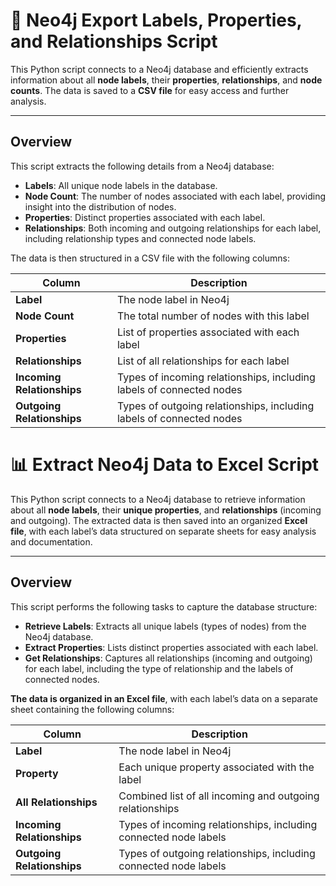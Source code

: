 # 📝 Neo4j Export Labels, Properties, and Relationships Script

This Python script connects to a Neo4j database and efficiently extracts information about all **node labels**, their **properties**, **relationships**, and **node counts**. The data is saved to a **CSV file** for easy access and further analysis.

---

## Overview

This script extracts the following details from a Neo4j database:

- **Labels**: All unique node labels in the database.
- **Node Count**: The number of nodes associated with each label, providing insight into the distribution of nodes.
- **Properties**: Distinct properties associated with each label.
- **Relationships**: Both incoming and outgoing relationships for each label, including relationship types and connected node labels.

The data is then structured in a CSV file with the following columns:

| Column                 | Description                                                                 |
|------------------------|-----------------------------------------------------------------------------|
| **Label**              | The node label in Neo4j                                                    |
| **Node Count**         | The total number of nodes with this label                                  |
| **Properties**         | List of properties associated with each label                              |
| **Relationships**      | List of all relationships for each label                                   |
| **Incoming Relationships** | Types of incoming relationships, including labels of connected nodes |
| **Outgoing Relationships** | Types of outgoing relationships, including labels of connected nodes | 

# 📊 Extract Neo4j Data to Excel Script

This Python script connects to a Neo4j database to retrieve information about all **node labels**, their **unique properties**, and **relationships** (incoming and outgoing). The extracted data is then saved into an organized **Excel file**, with each label’s data structured on separate sheets for easy analysis and documentation.

---

## Overview

This script performs the following tasks to capture the database structure:

- **Retrieve Labels**: Extracts all unique labels (types of nodes) from the Neo4j database.
- **Extract Properties**: Lists distinct properties associated with each label.
- **Get Relationships**: Captures all relationships (incoming and outgoing) for each label, including the type of relationship and the labels of connected nodes.

**The data is organized in an Excel file**, with each label’s data on a separate sheet containing the following columns:

| Column                  | Description                                                                 |
|-------------------------|-----------------------------------------------------------------------------|
| **Label**               | The node label in Neo4j                                                    |
| **Property**            | Each unique property associated with the label                             |
| **All Relationships**   | Combined list of all incoming and outgoing relationships                   |
| **Incoming Relationships** | Types of incoming relationships, including connected node labels      |
| **Outgoing Relationships** | Types of outgoing relationships, including connected node labels      |

